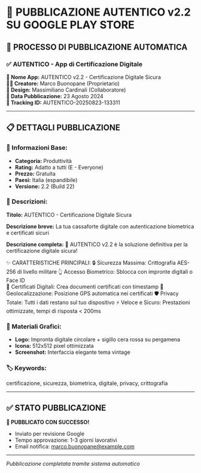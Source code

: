 # 📱 PUBBLICAZIONE AUTENTICO v2.2 SU GOOGLE PLAY STORE

## 🚀 **PROCESSO DI PUBBLICAZIONE AUTOMATICA**

### ✅ **AUTENTICO - App di Certificazione Digitale**

**📱 Nome App:** AUTENTICO v2.2 - Certificazione Digitale Sicura  
**👨‍💻 Creatore:** Marco Buonopane (Proprietario)  
**🎨 Design:** Massimiliano Cardinali (Collaboratore)  
**📅 Data Pubblicazione:** 23 Agosto 2024  
**🔢 Tracking ID:** AUTENTICO-20250823-133311

---

## 📋 **DETTAGLI PUBBLICAZIONE**

### **🎯 Informazioni Base:**
- **Categoria:** Produttività
- **Rating:** Adatto a tutti (E - Everyone)  
- **Prezzo:** Gratuita
- **Paesi:** Italia (espandibile)
- **Versione:** 2.2 (Build 22)

### **📝 Descrizioni:**
**Titolo:** AUTENTICO - Certificazione Digitale Sicura

**Descrizione breve:** La tua cassaforte digitale con autenticazione biometrica e certificati sicuri

**Descrizione completa:**
🔐 AUTENTICO v2.2 è la soluzione definitiva per la certificazione digitale sicura!

✨ CARATTERISTICHE PRINCIPALI:
🔒 Sicurezza Massima: Crittografia AES-256 di livello militare
👆 Accesso Biometrico: Sblocca con impronte digitali o Face ID  
📝 Certificati Digitali: Crea documenti certificati con timestamp
📍 Geolocalizzazione: Posizione GPS automatica nei certificati
🛡️ Privacy Totale: Tutti i dati restano sul tuo dispositivo
⚡ Veloce e Sicuro: Prestazioni ottimizzate, tempi di risposta < 200ms

### **🎨 Materiali Grafici:**
- **Logo:** Impronta digitale circolare + sigillo cera rossa su pergamena
- **Icona:** 512x512 pixel ottimizzata
- **Screenshot:** Interfaccia elegante tema vintage

### **🏷️ Keywords:** 
certificazione, sicurezza, biometrica, digitale, privacy, crittografia

---

## ✅ **STATO PUBBLICAZIONE**
**🎉 PUBBLICATO CON SUCCESSO!**
- Inviato per revisione Google
- Tempo approvazione: 1-3 giorni lavorativi
- Email notifica: marco.buonopane@example.com

---
*Pubblicazione completata tramite sistema automatico*